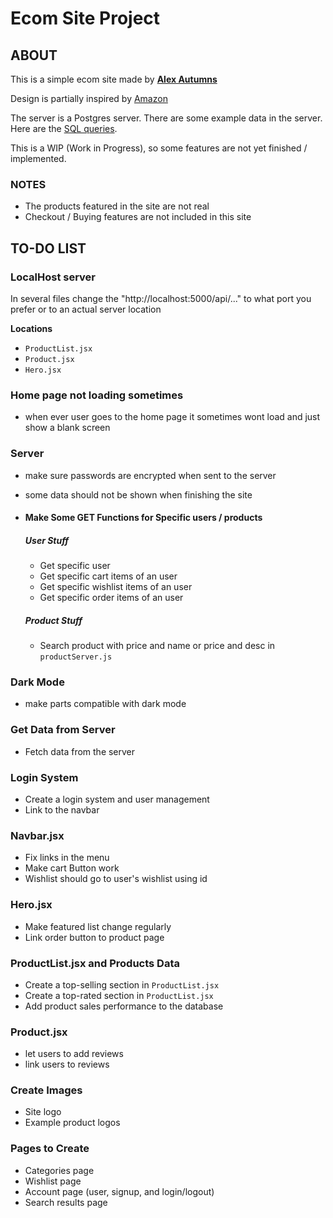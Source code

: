 # Ecom Site Project

## ABOUT

This is a simple ecom site made by **[Alex Autumns](https://github.com/AlexAutumns)**

Design is partially inspired by [Amazon](https://www.amazon.com/)

The server is a Postgres server. There are some example data in the server. Here are the [SQL queries](https://github.com/AlexAutumns/ecomSite/tree/main/sql).

This is a WIP (Work in Progress), so some features are not yet finished / implemented.

### NOTES

-   The products featured in the site are not real
-   Checkout / Buying features are not included in this site

## TO-DO LIST

### LocalHost server

In several files change the "http://localhost:5000/api/..." to what port you prefer or to an actual server location

**Locations**

-   `ProductList.jsx`
-   `Product.jsx`
-   `Hero.jsx`

### Home page not loading sometimes
- when ever user goes to the home page it sometimes wont load and just show a blank screen

### Server

-   make sure passwords are encrypted when sent to the server
-   some data should not be shown when finishing the site

-   #### Make Some GET Functions for Specific users / products
    ##### User Stuff
    -   Get specific user
    -   Get specific cart items of an user
    -   Get specific wishlist items of an user
    -   Get specific order items of an user
    ##### Product Stuff
    - Search product with price and name or price and desc in `productServer.js`

### Dark Mode

-   make parts compatible with dark mode

### Get Data from Server

-   Fetch data from the server

### Login System

-   Create a login system and user management
-   Link to the navbar

### Navbar.jsx

-   Fix links in the menu
-   Make cart Button work
-   Wishlist should go to user's wishlist using id

### Hero.jsx

-   Make featured list change regularly
-   Link order button to product page

### ProductList.jsx and Products Data

-   Create a top-selling section in `ProductList.jsx`
-   Create a top-rated section in `ProductList.jsx`
-   Add product sales performance to the database

### Product.jsx

-   let users to add reviews
-   link users to reviews

### Create Images

-   Site logo
-   Example product logos

### Pages to Create

-   Categories page
-   Wishlist page
-   Account page (user, signup, and login/logout)
-   Search results page

